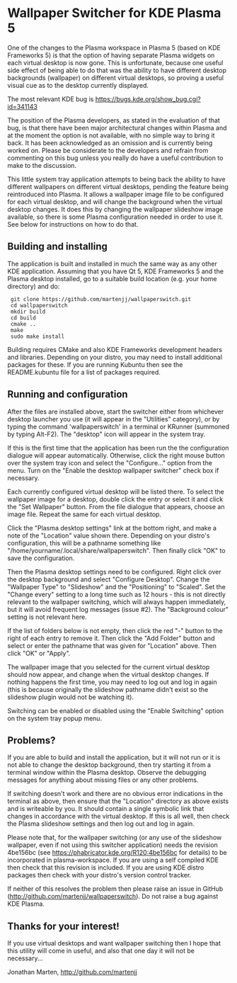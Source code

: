 Wallpaper Switcher for KDE Plasma 5
===================================

One of the changes to the Plasma workspace in Plasma 5 (based on KDE
Frameworks 5) is that the option of having separate Plasma widgets on
each virtual desktop is now gone.  This is unfortunate, because one
useful side effect of being able to do that was the ability to have
different desktop backgrounds (wallpaper) on different virtual
desktops, so proving a useful visual cue as to the desktop currently
displayed.

The most relevant KDE bug is https://bugs.kde.org/show_bug.cgi?id=341143

The position of the Plasma developers, as stated in the evaluation of
that bug, is that there have been major architectural changes within
Plasma and at the moment the option is not available, with no simple
way to bring it back.  It has been acknowledged as an omission and is
currently being worked on.  Please be considerate to the developers
and refrain from commenting on this bug unless you really do have a
useful contribution to make to the discussion.

This little system tray application attempts to being back the ability
to have different wallpapers on different virtual desktops, pending
the feature being reintroduced into Plasma.  It allows a wallpaper
image file to be configured for each virtual desktop, and will change
the background when the virtual desktop changes.  It does this by
changing the wallpaper slideshow image available, so there is some
Plasma configuration needed in order to use it.  See below for
instructions on how to do that.


Building and installing
-----------------------

The application is built and installed in much the same way as any
other KDE application.  Assuming that you have Qt 5, KDE Frameworks 5
and the Plasma desktop installed, go to a suitable build location
(e.g. your home directory) and do:

     git clone https://github.com/martenjj/wallpaperswitch.git
     cd wallpaperswitch
     mkdir build
     cd build
     cmake ..
     make
     sudo make install

Building requires CMake and also KDE Frameworks development headers
and libraries.  Depending on your distro, you may need to install
additional packages for these.  If you are running Kubuntu then see
the README.kubuntu file for a list of packages required.


Running and configuration
-------------------------

After the files are installed above, start the switcher either from
whichever desktop launcher you use (it will appear in the "Utilities"
category), or by typing the command 'wallpaperswitch' in a terminal or
KRunner (summoned by typing Alt-F2).  The "desktop" icon will appear
in the system tray.

If this is the first time that the application has been run the the
configuration dialogue will appear automatically.  Otherwise, click
the right mouse button over the system tray icon and select the
"Configure..." option from the menu.  Turn on the "Enable the desktop
wallpaper switcher" check box if necessary.

Each currently configured virtual desktop will be listed there.  To
select the wallpaper image for a desktop, double click the entry or
select it and click the "Set Wallpaper" button.  From the file
dialogue that appears, choose an image file.  Repeat the same for each
virtual desktop.

Click the "Plasma desktop settings" link at the bottom right, and make
a note of the "Location" value shown there.  Depending on your
distro's configuration, this will be a pathname something like
"/home/yourname/.local/share/wallpaperswitch".  Then finally click
"OK" to save the configuration.

Then the Plasma desktop settings need to be configured.  Right click
over the desktop background and select "Configure Desktop".  Change
the "Wallpaper Type" to "Slideshow" and the "Positioning" to "Scaled".
Set the "Change every" setting to a long time such as 12 hours - this
is not directly relevant to the wallpaper switching, which will always
happen immediately, but it will avoid frequent log messages (issue #2).
The "Background colour" setting is not relevant here.

If the list of folders below is not empty, then click the red "-"
button to the right of each entry to remove it.  Then click the "Add
Folder" button and select or enter the pathname that was given for
"Location" above.  Then click "OK" or "Apply".

The wallpaper image that you selected for the current virtual desktop
should now appear, and change when the virtual desktop changes.  If
nothing happens the first time, you may need to log out and log in
again (this is because originally the slideshow pathname didn't exist
so the slideshow plugin would not be watching it).

Switching can be enabled or disabled using the "Enable Switching"
option on the system tray popup menu.


Problems?
---------

If you are able to build and install the application, but it will not
run or it is not able to change the desktop background, then try
starting it from a terminal window within the Plasma desktop.  Observe
the debugging messages for anything about missing files or any other
problems.

If switching doesn't work and there are no obvious error indications
in the terminal as above, then ensure that the "Location" directory as
above exists and is writeable by you.  It should contain a single
symbolic link that changes in accordance with the virtual desktop.  If
this is all well, then check the Plasma slideshow settings and then
log out and log in again.

Please note that, for the wallpaper switching (or any use of the
slideshow wallpaper, even if not using this switcher application)
needs the revision 4be156bc (see
https://phabricator.kde.org/R120:4be156bc
for details) to be incorporated in plasma-workspace.  If you are using
a self compiled KDE then check that this revision is included.  If you
are using KDE distro packages then check with your distro's version
control tracker.

If neither of this resolves the problem then please raise an issue in
GitHub (http://github.com/martenjj/wallpaperswitch).  Do not raise a
bug against KDE Plasma.


Thanks for your interest!
-------------------------

If you use virtual desktops and want wallpaper switching then I hope
that this utility will come in useful, and also that one day it will
not be necessary...

Jonathan Marten, http://github.com/martenjj
